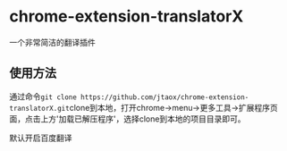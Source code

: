 # chrome-extension-translatorX
一个非常简洁的翻译插件

## 使用方法

通过命令`git clone https://github.com/jtaox/chrome-extension-translatorX.git`clone到本地，打开chrome->menu->更多工具->扩展程序页面，点击上方'加载已解压程序'，选择clone到本地的项目目录即可。

默认开启百度翻译